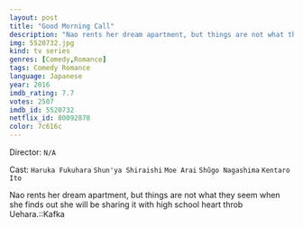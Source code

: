 ```yaml
---
layout: post
title: "Good Morning Call"
description: "Nao rents her dream apartment, but things are not what they seem when she finds out she will be sharing it with high school heart throb Uehara.::Kafka.."
img: 5520732.jpg
kind: tv series
genres: [Comedy,Romance]
tags: Comedy Romance 
language: Japanese
year: 2016
imdb_rating: 7.7
votes: 2507
imdb_id: 5520732
netflix_id: 80092878
color: 7c616c
---
```

Director: `N/A`  

Cast: `Haruka Fukuhara` `Shun'ya Shiraishi` `Moe Arai` `Shûgo Nagashima` `Kentaro Ito` 

Nao rents her dream apartment, but things are not what they seem when she finds out she will be sharing it with high school heart throb Uehara.::Kafka